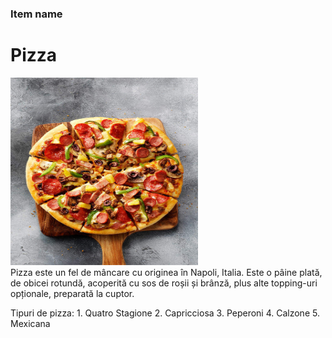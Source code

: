 ### Item name

<h1>
Pizza
<br>
</h1>
<img src="Pic/Pizza.jpg" width=300, height=300>
<br>
Pizza este un fel de mâncare cu originea în Napoli, Italia. Este o pâine plată, de obicei rotundă, acoperită cu sos de roșii și brânză, plus alte topping-uri opționale, preparată la cuptor.

Tipuri de pizza:
    1. Quatro Stagione
    2. Capricciosa
    3. Peperoni
    4. Calzone
    5. Mexicana